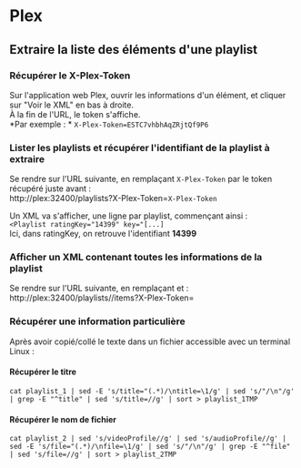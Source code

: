 # Plex

## Extraire la liste des éléments d'une playlist

### Récupérer le X-Plex-Token  
Sur l'application web Plex, ouvrir les informations d'un élément, et cliquer sur "Voir le XML" en bas à droite.  
À la fin de l'URL, le token s'affiche.   
*Par exemple : *
`X-Plex-Token=ESTC7vhbhAqZRjtQf9P6`  

### Lister les playlists et récupérer l'identifiant de la playlist à extraire  
Se rendre sur l'URL suivante, en remplaçant `X-Plex-Token` par le token récupéré juste avant :  
http://plex:32400/playlists?X-Plex-Token=`X-Plex-Token`  

Un XML va s'afficher, une ligne par playlist, commençant ainsi :  
`<Playlist ratingKey="14399" key="[...]`  
Ici, dans ratingKey, on retrouve l'identifiant **14399**  

### Afficher un XML contenant toutes les informations de la playlist  
Se rendre sur l'URL suivante, en remplaçant <X-Plex-Token> et <ID-playlist> : 
http://plex:32400/playlists/<ID-playlist>/items?X-Plex-Token=<X-Plex-Token>  

### Récupérer une information particulière  

Après avoir copié/collé le texte dans un fichier accessible avec un terminal Linux :  

#### Récupérer le titre  
`cat playlist_1 | sed -E 's/title="(.*)/\ntitle=\1/g' | sed 's/"/\n"/g' | grep -E "^title" | sed 's/title=//g' | sort > playlist_1TMP`

#### Récupérer le nom de fichier  
`cat playlist_2 | sed 's/videoProfile//g' | sed 's/audioProfile//g' | sed -E 's/file="(.*)/\nfile=\1/g' | sed 's/"/\n"/g' | grep -E "^file" | sed 's/file=//g' | sort > playlist_2TMP`